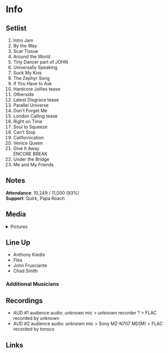 # Info

## Setlist

1. Intro Jam
2. By the Way
3. Scar Tissue
4. Around the World
5. Tiny Dancer part of JOHN
6. Universally Speaking
7. Suck My Kiss
8. The Zephyr Song
9. If You Have to Ask
10. Hardcore Jollies tease
11. Otherside
12. Latest Disgrace tease
13. Parallel Universe
14. Don't Forget Me
15. London Calling tease
16. Right on Time
17. Soul to Squeeze
18. Can't Stop
19. Californication
20. Venice Queen
21. Give It Away
<br>ENCORE BREAK
22. Under the Bridge
23. Me and My Friends

## Notes

**Attendance**: 10,249 / 11,000 (93%)
<br>
**Support**: Quirk, Papa Roach

## Media 

<details>
  <summary>Pictures</summary>
  <!--<img alt="Setlist" title="Setlist" src="_.jpg" height="200" />
  <img alt="Ticket" title="Ticket" src="_.jpg" height="200" />
  <img alt="Flyer" title="Flyer" src="_.jpg" height="200" />
  <img alt="Clipping" title="Clipping" src="_.jpg" height="200" />-->
</details>

## Line Up

* Anthony Kiedis
* Flea
* John Frusciante
* Chad Smith

### Additional Musicians

## Recordings

* AUD #1 audience audio: unknown mic > unknown recorder ? > FLAC recorded by unknown
* AUD #2 audience audio: unknown mic > Sony MZ-N707 MD(M) > FLAC recorded by tonsco

## Links